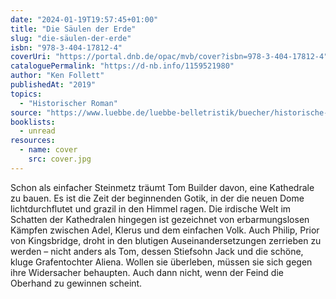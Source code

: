 ```yaml
---
date: "2024-01-19T19:57:45+01:00"
title: "Die Säulen der Erde"
slug: "die-säulen-der-erde"
isbn: "978-3-404-17812-4"
coverUri: "https://portal.dnb.de/opac/mvb/cover?isbn=978-3-404-17812-4"
cataloguePermalink: "https://d-nb.info/1159521980"
author: "Ken Follett"
publishedAt: "2019"
topics:
  - "Historischer Roman"
source: "https://www.luebbe.de/luebbe-belletristik/buecher/historische-romane/die-saeulen-der-erde/id_7041488"
booklists:
  - unread
resources:
  - name: cover
    src: cover.jpg
---
```


Schon als einfacher Steinmetz träumt Tom Builder davon, eine Kathedrale zu 
bauen. Es ist die Zeit der beginnenden Gotik, in der die neuen Dome 
lichtdurchflutet und grazil in den Himmel ragen. Die irdische Welt im Schatten 
der Kathedralen hingegen ist gezeichnet von erbarmungslosen Kämpfen zwischen 
Adel, Klerus und dem einfachen Volk. Auch Philip, Prior von Kingsbridge, droht 
in den blutigen Auseinandersetzungen zerrieben zu werden – nicht anders als 
Tom, dessen Stiefsohn Jack und die schöne, kluge Grafentochter Aliena. Wollen 
sie überleben, müssen sie sich gegen ihre Widersacher behaupten. Auch dann 
nicht, wenn der Feind die Oberhand zu gewinnen scheint.
